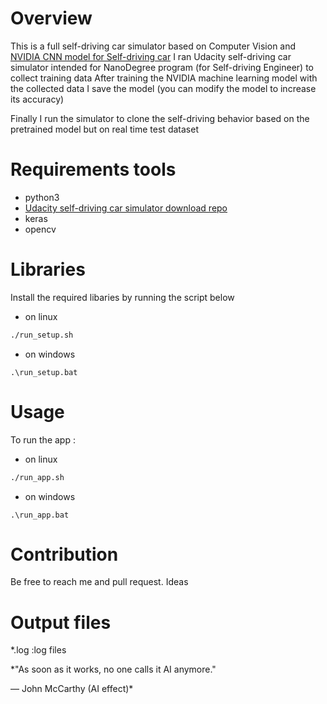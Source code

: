 # Overview

This is a full self-driving car simulator based on Computer Vision and [NVIDIA CNN model for Self-driving car](https://github.com/afondiel/full-self-driving-car-simulation/tree/main/doc)
I ran Udacity self-driving car simulator intended for NanoDegree program (for Self-driving Engineer) to collect training data
After training the NVIDIA machine learning model with the collected data I save the model (you can modify the model to increase its accuracy)

Finally I run the simulator to clone the self-driving behavior based on the pretrained model but on real time test dataset  

# Requirements tools

- python3
- [Udacity self-driving car simulator download repo](https://github.com/udacity/self-driving-car-sim)
- keras
- opencv
# Libraries

Install the required libaries by running the script below 
- on linux
```bash
./run_setup.sh
```
- on windows
```batch
.\run_setup.bat
```
# Usage 

To run the app :
- on linux 

```bash
./run_app.sh
```
- on windows 
```batch
.\run_app.bat
```

# Contribution 
Be free to reach me and pull request. Ideas 
# Output files

*.log :log files

*"As soon as it works, no one calls it AI anymore." 

— John McCarthy (AI effect)*